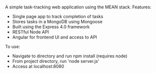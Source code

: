 A simple task-tracking web application using the MEAN stack.
Features:
* Single page app to track completion of tasks
* Stores tasks in a MongoDB using Mongoose
* Built using the Express 4.0 framework
* RESTful Node API
* Angular for frontend UI and access to API

To use:
* Navigate to directory and run npm install (requires node)
* From project directory, run 'node server.js'
* Access at localhost:8080